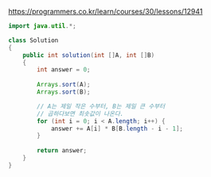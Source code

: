 https://programmers.co.kr/learn/courses/30/lessons/12941

```java
import java.util.*;

class Solution
{
    public int solution(int []A, int []B)
    {
        int answer = 0;
        
        Arrays.sort(A);
        Arrays.sort(B);

        // A는 제일 작은 수부터, B는 제일 큰 수부터
        // 곱하다보면 최솟값이 나온다.
        for (int i = 0; i < A.length; i++) {
            answer += A[i] * B[B.length - i - 1];
        }
        
        return answer;
    }
}
```
